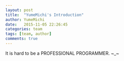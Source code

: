 ```yaml
---
layout: post
title:  "YumeMichi's Introduction"
author: YumeMichi
date:   2015-11-05 22:26:45
categories: team
tags: [team, author]
comments: true
---
```


It is hard to be a PROFESSIONAL PROGRAMMER. ~_~